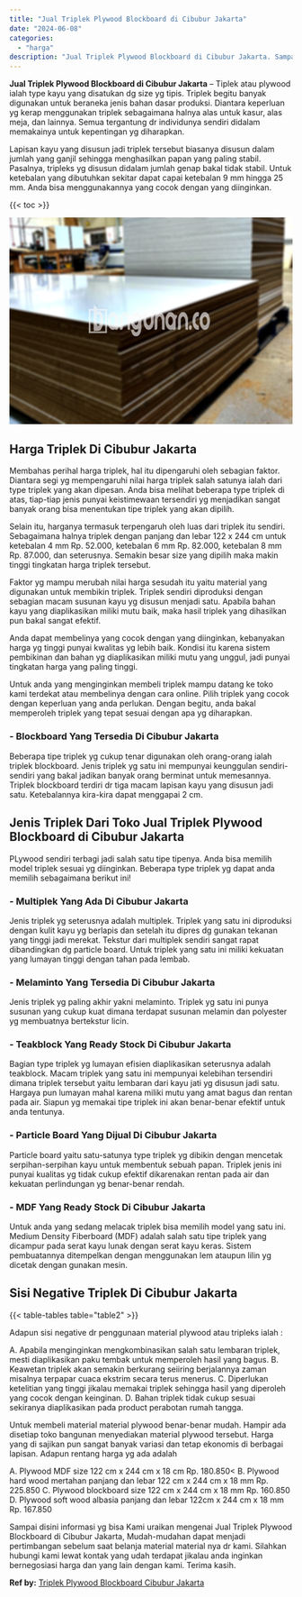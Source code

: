 ```yaml
---
title: "Jual Triplek Plywood Blockboard di Cibubur Jakarta"
date: "2024-06-08"
categories: 
  - "harga"
description: "Jual Triplek Plywood Blockboard di Cibubur Jakarta. Sampai disini informasi yg bisa Kami uraikan mengenai Jual Triplek Plywood Blockboard di Cibubur Jakarta,..."
---
```


**Jual Triplek Plywood Blockboard di Cibubur Jakarta** – Tiplek atau plywood ialah type kayu yang disatukan dg size yg tipis. Triplek begitu banyak digunakan untuk beraneka jenis bahan dasar produksi. Diantara keperluan yg kerap menggunakan triplek sebagaimana halnya alas untuk kasur, alas meja, dan lainnya. Semua tergantung dr individunya sendiri didalam memakainya untuk kepentingan yg diharapkan.

Lapisan kayu yang disusun jadi triplek tersebut biasanya disusun dalam jumlah yang ganjil sehingga menghasilkan papan yang paling stabil. Pasalnya, tripleks yg disusun didalam jumlah genap bakal tidak stabil. Untuk ketebalan yang dibutuhkan sekitar dapat capai ketebalan 9 mm hingga 25 mm. Anda bisa menggunakannya yang cocok dengan yang diinginkan.

{{< toc >}}

![Jual Triplek Plywood Blockboard di Cibubur Jakarta](/images/jual-triplek-murah-03.png)

## Harga Triplek Di Cibubur Jakarta

Membahas perihal harga triplek, hal itu dipengaruhi oleh sebagian faktor. Diantara segi yg mempengaruhi nilai harga triplek salah satunya ialah dari type triplek yang akan dipesan. Anda bisa melihat beberapa type triplek di atas, tiap-tiap jenis punyai keistimewaan tersendiri yg menjadikan sangat banyak orang bisa menentukan tipe triplek yang akan dipilih.

Selain itu, harganya termasuk terpengaruh oleh luas dari triplek itu sendiri. Sebagaimana halnya triplek dengan panjang dan lebar 122 x 244 cm untuk ketebalan 4 mm Rp. 52.000, ketebalan 6 mm Rp. 82.000, ketebalan 8 mm Rp. 87.000, dan seterusnya. Semakin besar size yang dipilih maka makin tinggi tingkatan harga triplek tersebut.

Faktor yg mampu merubah nilai harga sesudah itu yaitu material yang digunakan untuk membikin triplek. Triplek sendiri diproduksi dengan sebagian macam susunan kayu yg disusun menjadi satu. Apabila bahan kayu yang diaplikasikan miliki mutu baik, maka hasil triplek yang dihasilkan pun bakal sangat efektif.

Anda dapat membelinya yang cocok dengan yang diinginkan, kebanyakan harga yg tinggi punyai kwalitas yg lebih baik. Kondisi itu karena sistem pembikinan dan bahan yg diaplikasikan miliki mutu yang unggul, jadi punyai tingkatan harga yang paling tinggi.

Untuk anda yang menginginkan membeli triplek mampu datang ke toko kami terdekat atau membelinya dengan cara online. Pilih triplek yang cocok dengan keperluan yang anda perlukan. Dengan begitu, anda bakal memperoleh triplek yang tepat sesuai dengan apa yg diharapkan.

### \- Blockboard Yang Tersedia Di Cibubur Jakarta

Beberapa tipe triplek yg cukup tenar digunakan oleh orang-orang ialah triplek blockboard. Jenis triplek yg satu ini mempunyai keunggulan sendiri-sendiri yang bakal jadikan banyak orang berminat untuk memesannya. Triplek blockboard terdiri dr tiga macam lapisan kayu yang disusun jadi satu. Ketebalannya kira-kira dapat menggapai 2 cm.

## Jenis Triplek Dari Toko Jual Triplek Plywood Blockboard di Cibubur Jakarta

PLywood sendiri terbagi jadi salah satu tipe tipenya. Anda bisa memilih model triplek sesuai yg diinginkan. Beberapa type triplek yg dapat anda memilih sebagaimana berikut ini!

### \- Multiplek Yang Ada Di Cibubur Jakarta

Jenis triplek yg seterusnya adalah multiplek. Triplek yang satu ini diproduksi dengan kulit kayu yg berlapis dan setelah itu dipres dg gunakan tekanan yang tinggi jadi merekat. Tekstur dari multiplek sendiri sangat rapat dibandingkan dg particle board. Untuk triplek yang satu ini miliki kekuatan yang lumayan tinggi dengan tahan pada lembab.

### \- Melaminto Yang Tersedia Di Cibubur Jakarta

Jenis triplek yg paling akhir yakni melaminto. Triplek yg satu ini punya susunan yang cukup kuat dimana terdapat susunan melamin dan polyester yg membuatnya bertekstur licin.

### \- Teakblock Yang Ready Stock Di Cibubur Jakarta

Bagian type triplek yg lumayan efisien diaplikasikan seterusnya adalah teakblock. Macam triplek yang satu ini mempunyai kelebihan tersendiri dimana triplek tersebut yaitu lembaran dari kayu jati yg disusun jadi satu. Hargaya pun lumayan mahal karena miliki mutu yang amat bagus dan rentan pada air. Siapun yg memakai tipe triplek ini akan benar-benar efektif untuk anda tentunya.

### \- Particle Board Yang Dijual Di Cibubur Jakarta

Particle board yaitu satu-satunya type triplek yg dibikin dengan mencetak serpihan-serpihan kayu untuk membentuk sebuah papan. Triplek jenis ini punyai kualitas yg tidak cukup efektif dikarenakan rentan pada air dan kekuatan perlindungan yg benar-benar rendah.

### \- MDF Yang Ready Stock Di Cibubur Jakarta

Untuk anda yang sedang melacak triplek bisa memilih model yang satu ini. Medium Density Fiberboard (MDF) adalah salah satu tipe triplek yang dicampur pada serat kayu lunak dengan serat kayu keras. Sistem pembuatannya ditempelkan dengan menggunakan lem ataupun lilin yg dicetak dengan gunakan mesin.

## Sisi Negative Triplek Di Cibubur Jakarta

{{< table-tables table="table2" >}}

Adapun sisi negative dr penggunaan material plywood atau tripleks ialah :

A. Apabila menginginkan mengkombinasikan salah satu lembaran triplek, mesti diaplikasikan paku tembak untuk memperoleh hasil yang bagus. B. Keawetan triplek akan semakin berkurang seiiring berjalannya zaman misalnya terpapar cuaca ekstrim secara terus menerus. C. Diperlukan ketelitian yang tinggi jikalau memakai triplek sehingga hasil yang diperoleh yang cocok dengan keinginan. D. Bahan triplek tidak cukup sesuai sekiranya diaplikasikan pada product perabotan rumah tangga.

Untuk membeli material material plywood benar-benar mudah. Hampir ada disetiap toko bangunan menyediakan material plywood tersebut. Harga yang di sajikan pun sangat banyak variasi dan tetap ekonomis di berbagai lapisan. Adapun rentang harga yg ada adalah

A. Plywood MDF size 122 cm x 244 cm x 18 cm Rp. 180.850< B. Plywood hard wood mertahan panjang dan lebar 122 cm x 244 cm x 18 mm Rp. 225.850 C. Plywood blockboard size 122 cm x 244 cm x 18 mm Rp. 160.850 D. Plywood soft wood albasia panjang dan lebar 122cm x 244 cm x 18 mm Rp. 167.850

Sampai disini informasi yg bisa Kami uraikan mengenai Jual Triplek Plywood Blockboard di Cibubur Jakarta, Mudah-mudahan dapat menjadi pertimbangan sebelum saat belanja material material nya dr kami. Silahkan hubungi kami lewat kontak yang udah terdapat jikalau anda inginkan bernegosiasi harga dan yang lain dengan kami. Terima kasih.

**Ref by:** [Triplek Plywood Blockboard Cibubur Jakarta](https://id.wikipedia.org/wiki/Triplek)
